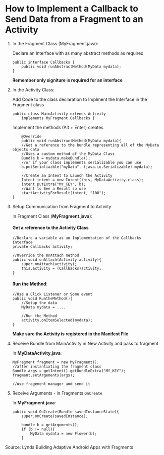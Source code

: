 # How to Implement a Callback to Send Data from a Fragment to an Activity

1. In the Fragment Class (MyFragment.java):

	Declare an Interface with as many abstract methods as required

	```
	public interface Callbacks {
		public void runAbstractMethod(MyData mydata);
	}
	```

	**Remember only signiture is required for an interface**

2. In the Activity Class:

	Add Code to the class declaration to Implment the Interface in the Fragment class

	```
	public class MainActivity extends Activity
		implements MyFragment.Callbacks {
	```

	Implement the methods (Alt + Enter) creates.

	```
		@Override
		public void runAbstractMethod(MyData mydata){
		//Get a reference to the bundle representing all of the MyData objects data
		//Uses a custom method of the MyData Class
		Bundle b = mydata.makeBundle();
		//or if your class implements serializable you can use
		b.putSerialiazble("myData", (java.io.Serializable) mydata);

		//Create an Intent to Launch the Activity
		Intent intent = new Intent(this, MyDataActivity.class);
		intent.putExtra("MY_KEY", b);
		//Want to See a Result so use
		startActivityForResult(intent, "100");
	}
	```

3. Setup Communication from Fragment to Actviity

	In Fragment Class (**MyFragment.java**):

	#### Get a reference to the Activity Class

	```
	//Declare a variable as an Implementation of the Callbacks Interface
	private Callbacks activity;

	//Override the OnAttach method
	public void onAttach(Activity activity){
		super.onAttach(activity);
		this.activity = (Callbacks)activity;
	}
	```

	#### Run the Method:

	```
	//Use a Click Listener or Some event
	public void RuntheMethod(){
		//Setup the data
		MyData mydata = ....

		//Run the Method
		activity.onItemSelected(mydata);
	}
	```

	**Make sure the Activity is registered in the Manifest File**

4. Receive Bundle from MainActivity in New Activity and pass to fragment

	In **MyDataActivity.java**:

	```
	MyFragment fragment = new MyFragment();
	//after instantiating the fragment class
	Bundle args = getIntent().getBundleExtra("MY_KEY");
	fragment.setArguments(args);

	//use fragement manager and send it
	```

5. Receive Arguments - in Fragments `OnCreate`

	In **MyFragment.java**:

	```
	public void OnCreate(Bundle savedInstanceState){
		super.onCreate(savedInstance);

		bundle b = getArguments();
		if (b != null){
			MyData mydata = new Flower(b);
		}
	```

Source: Lynda Building Adaptive Android Apps with Fragments
